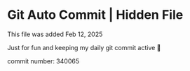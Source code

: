# Git Auto Commit | Hidden File

This file was added Feb 12, 2025

Just for fun and keeping my daily git commit active 🤪

commit number: 340065
